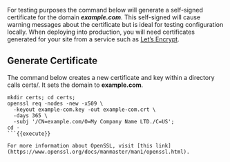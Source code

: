 For testing purposes the command below will generate a self-signed certificate for the domain ***example.com***. This self-signed will cause warning messages about the certificate but is ideal for testing configuration locally. When deploying into production, you will need certificates generated for your site from a service such as [Let’s Encrypt](https://letsencrypt.org).

## Generate Certificate

The command below creates a new certificate and key within a directory calls certs/. It sets the domain to **example.com**.

```
mkdir certs; cd certs;
openssl req -nodes -new -x509 \
  -keyout example-com.key -out example-com.crt \
  -days 365 \
  -subj '/CN=example.com/O=My Company Name LTD./C=US';
cd -
```{{execute}}

For more information about OpenSSL, visit [this link](https://www.openssl.org/docs/manmaster/man1/openssl.html).